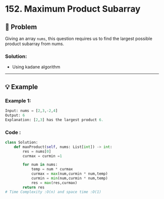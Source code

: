 # 152. Maximum Product Subarray

## 📝 Problem

Giving an array `nums`, this question requires us to find the largest possible product subarray from nums.

### **Solution**:
- Using kadane algorithm
---

## 💡 Example

### **Example 1**:

````python
Input: nums = [2,3,-2,4]
Output: 6
Explanation: [2,3] has the largest product 6.
````
### **Code** :

```python
class Solution:
    def maxProduct(self, nums: List[int]) -> int:
        res = nums[0]
        curmax = curmin =1

        for num in nums:
            temp = num * curmax
            curmax = max(num,curmin * num,temp)
            curmin = min(num,curmin * num,temp)
            res = max(res,curmax)
        return res
# Time Complexity :O(n) and space time :O(1)
````
